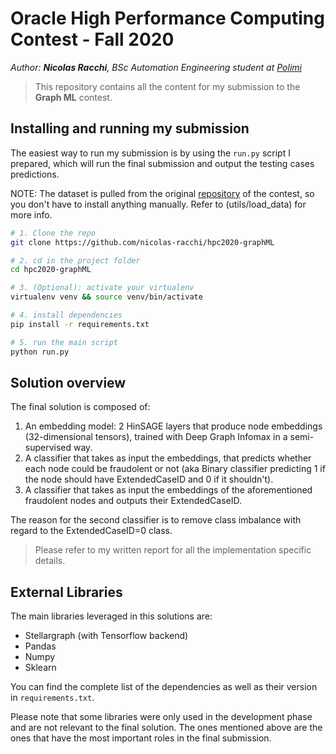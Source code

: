 # Oracle High Performance Computing Contest - Fall 2020

_Author: **Nicolas Racchi**, BSc Automation Engineering student at [Polimi](https://www.polimi.it)_

> This repository contains all the content for my submission to the **Graph ML** contest.

## Installing and running my submission

The easiest way to run my submission is by using the `run.py` script I prepared, which will run the final submission and output the testing cases predictions.

NOTE: The dataset is pulled from the original [repository](https://github.com/AlbertoParravicini/high-performance-graph-analytics-2020/tree/main/track-ml/) of the contest, so you don't have to install anything manually. Refer to (utils/load_data) for more info.

```bash
# 1. Clone the repo
git clone https://github.com/nicolas-racchi/hpc2020-graphML

# 2. cd in the project folder
cd hpc2020-graphML

# 3. (Optional): activate your virtualenv
virtualenv venv && source venv/bin/activate

# 4. install dependencies
pip install -r requirements.txt

# 5. run the main script
python run.py
```

## Solution overview

The final solution is composed of:

1. An embedding model: 2 HinSAGE layers that produce node embeddings (32-dimensional tensors), trained with Deep Graph Infomax in a semi-supervised way.
2. A classifier that takes as input the embeddings, that predicts whether each node could be fraudolent or not (aka Binary classifier predicting 1 if the node should have ExtendedCaseID and 0 if it shouldn't).
3. A classifier that takes as input the embeddings of the aforementioned fraudolent nodes and outputs their ExtendedCaseID.

The reason for the second classifier is to remove class imbalance with regard to the ExtendedCaseID=0 class.

> Please refer to my written report for all the implementation specific details.

## External Libraries

The main libraries leveraged in this solutions are:

- Stellargraph (with Tensorflow backend)
- Pandas
- Numpy
- Sklearn

You can find the complete list of the dependencies as well as their version in `requirements.txt`.

Please note that some libraries were only used in the development phase and are not relevant to the final solution. The ones mentioned above are the ones that have the most important roles in the final submission.
